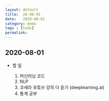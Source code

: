 ```yaml
---
layout: default
title:  20-08-01
date:   2020-08-01
category: memo
tags : [todo]
permalink: 
---
```


## 2020-08-01

- 할 일 

    1. 머신러닝 코드
    2. NLP
    3. 코세라 유튜브 강의 다 듣기 (deeplearning.ai)
    4. 통계 공부